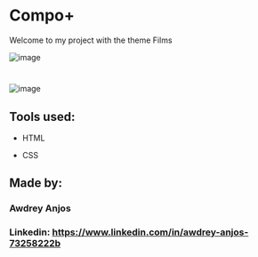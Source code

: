 # Compo+
Welcome to my project with the theme Films

![image](https://github.com/AwdreyAnjos/comboFilmes/assets/112727915/d9b69a1c-fd5e-4fe5-85f8-5f6c9eb0fcc5)
#
![image](https://github.com/AwdreyAnjos/comboFilmes/assets/112727915/130f2a48-be58-4276-8b60-a5633af3a936)

## Tools used:

* HTML

* CSS


## Made by:

### Awdrey Anjos

### Linkedin:  https://www.linkedin.com/in/awdrey-anjos-73258222b
